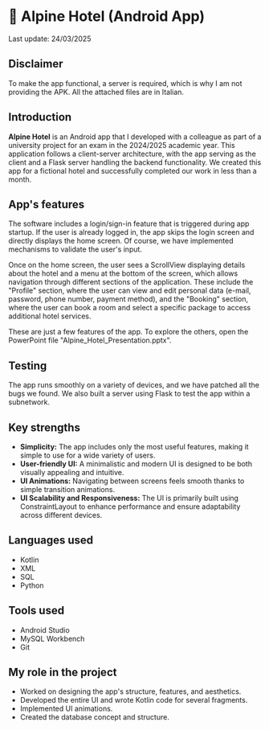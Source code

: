 # 📲 Alpine Hotel (Android App)
Last update: 24/03/2025
## Disclaimer
To make the app functional, a server is required, which is why I am not providing the APK. All the attached files are in Italian.
## Introduction
**Alpine Hotel** is an Android app that I developed with a colleague as part of a university project for an exam in the 2024/2025 academic year. This application follows a client-server architecture, with the app serving as the client and a Flask server handling the backend functionality.
We created this app for a fictional hotel and successfully completed our work in less than a month.
## App's features
The software includes a login/sign-in feature that is triggered during app startup. If the user is already logged in, the app skips the login screen and directly displays the home screen. Of course, we have implemented mechanisms to validate the user's input.

Once on the home screen, the user sees a ScrollView displaying details about the hotel and a menu at the bottom of the screen, which allows navigation through different sections of the application. These include the "Profile" section, where the user can view and edit personal data (e-mail, password, phone number, payment method), and the "Booking" section, where the user can book a room and select a specific package to access additional hotel services.

These are just a few features of the app. To explore the others, open the PowerPoint file "Alpine_Hotel_Presentation.pptx".
## Testing
The app runs smoothly on a variety of devices, and we have patched all the bugs we found. We also built a server using Flask to test the app within a subnetwork.
## Key strengths
- **Simplicity:** The app includes only the most useful features, making it simple to use for a wide variety of users.
- **User-friendly UI:** A minimalistic and modern UI is designed to be both visually appealing and intuitive.
- **UI Animations:** Navigating between screens feels smooth thanks to simple transition animations.
- **UI Scalability and Responsiveness:** The UI is primarily built using ConstraintLayout to enhance performance and ensure adaptability across different devices.
## Languages used
- Kotlin
- XML
- SQL
- Python
## Tools used
- Android Studio
- MySQL Workbench
- Git
## My role in the project
- Worked on designing the app's structure, features, and aesthetics.
- Developed the entire UI and wrote Kotlin code for several fragments.
- Implemented UI animations.
- Created the database concept and structure.
